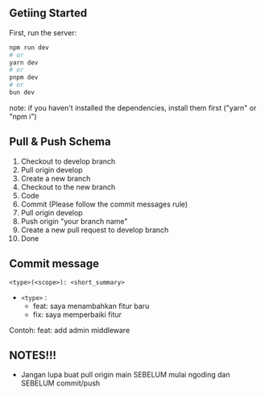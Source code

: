 ## Getiing Started

First, run the server:

```bash
npm run dev
# or
yarn dev
# or
pnpm dev
# or
bun dev
```

note: if you haven't installed the dependencies, install them first ("yarn" or "npm i")

## Pull & Push Schema

1. Checkout to develop branch
2. Pull origin develop
3. Create a new branch
4. Checkout to the new branch
5. Code
6. Commit (Please follow the commit messages rule)
7. Pull origin develop
8. Push origin "your branch name"
9. Create a new pull request to develop branch
10. Done

## Commit message

`<type>(<scope>): <short_summary>`

- `<type>` :
  - feat: saya menambahkan fitur baru
  - fix: saya memperbaiki fitur

Contoh: feat: add admin middleware

## NOTES!!!

- Jangan lupa buat pull origin main SEBELUM mulai ngoding dan SEBELUM commit/push
